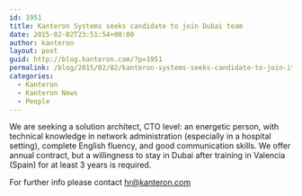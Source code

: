```yaml
---
id: 1951
title: Kanteron Systems seeks candidate to join Dubai team
date: 2015-02-02T23:51:54+00:00
author: kanteron
layout: post
guid: http://blog.kanteron.com/?p=1951
permalink: /blog/2015/02/02/kanteron-systems-seeks-candidate-to-join-its-team-in-dubai/
categories:
  - Kanteron
  - Kanteron News
  - People
---
```

We are seeking a solution architect, CTO level: an energetic person, with technical knowledge in network administration (especially in a hospital setting), complete English fluency, and good communication skills. We offer annual contract, but a willingness to stay in Dubai after training in Valencia (Spain) for at least 3 years is required.

For further info please contact hr@kanteron.com